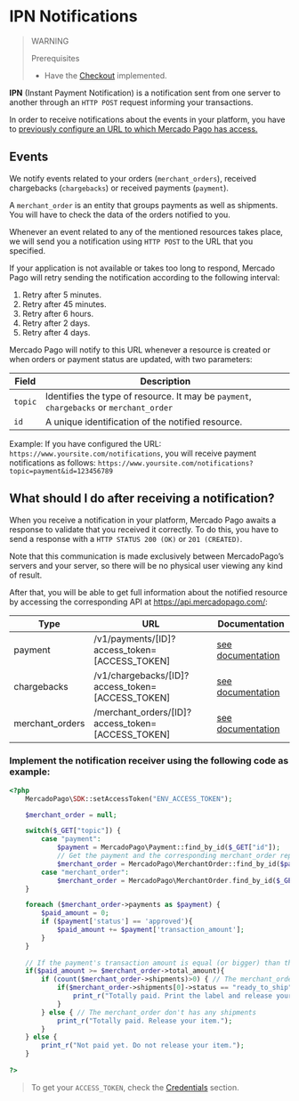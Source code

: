 # IPN Notifications

> WARNING
>
> Prerequisites
>
> * Have the [Checkout](/guides/payments/web-checkout/introduction.en.md) implemented.

**IPN** (Instant Payment Notification) is a notification sent from one server to another through an `HTTP POST` request informing your transactions.

In order to receive notifications about the events in your platform, you have to [previously configure an URL to which Mercado Pago has access.
](https://www.mercadopago.com.ar/herramientas/notificaciones)


## Events

We notify events related to your orders (`merchant_orders`), received chargebacks (`chargebacks`) or received payments (`payment`).

A `merchant_order` is an entity that groups payments as well as shipments. You will have to check the data of the orders notified to you.

Whenever an event related to any of the mentioned resources takes place, we will send you a notification using `HTTP POST` to the URL that you specified.

If your application is not available or takes too long to respond, Mercado Pago will retry sending the notification according to the following interval:

1. Retry after 5 minutes.
2. Retry after 45 minutes.
3. Retry after 6 hours.
4. Retry after 2 days.
5. Retry after 4 days.

Mercado Pago will notify to this URL whenever a resource is created or when orders or payment status are updated, with two parameters:

| Field 		| Description 				 |
| ---- 		| ---- 				 |
| `topic` | Identifies the type of resource. It may be `payment`, `chargebacks` or `merchant_order` |
| `id` | A unique identification of the notified resource. |


Example: If you have configured the URL:  `https://www.yoursite.com/notifications`, you will receive payment notifications as follows:  `https://www.yoursite.com/notifications?topic=payment&id=123456789`

## What should I do after receiving a notification?

When you receive a notification in your platform, Mercado Pago awaits a response to validate that you received it correctly. To do this, you have to send a response with a `HTTP STATUS 200 (OK)` or `201 (CREATED)`.

Note that this communication is made exclusively between MercadoPago’s servers and your server, so there will be no physical user viewing any kind of result.

After that, you will be able to get full information about the notified resource by accessing the corresponding API at https://api.mercadopago.com/:

Type               | URL                                                         | Documentation
------------------ | ----------------------------------------------------------- | --------------------
payment            | /v1/payments/[ID]?access\_token=[ACCESS\_TOKEN] | [see documentation](/reference/payments/_payments_id/get/)
chargebacks    	   | /v1/chargebacks/[ID]?access\_token=[ACCESS\_TOKEN]| [see documentation]()
merchant_orders    | /merchant\_orders/[ID]?access\_token=[ACCESS\_TOKEN]           | [see documentation](/reference/merchant_orders/_merchant_orders_id/get/)


### Implement the notification receiver using the following code as example:

```php
<?php
	MercadoPago\SDK::setAccessToken("ENV_ACCESS_TOKEN");

	$merchant_order = null;

	switch($_GET["topic"]) {
		case "payment":
			$payment = MercadoPago\Payment::find_by_id($_GET["id"]);
			// Get the payment and the corresponding merchant_order reported by the IPN.
			$merchant_order = MercadoPago\MerchantOrder::find_by_id($payment->order_id;
		case "merchant_order":
			$merchant_order = MercadoPago\MerchantOrder.find_by_id($_GET["id"]);
	}

	foreach ($merchant_order->payments as $payment) {
		$paid_amount = 0;
		if ($payment['status'] == 'approved'){
			$paid_amount += $payment['transaction_amount'];
		}
	}
	
	// If the payment's transaction amount is equal (or bigger) than the merchant_order's amount you can release your items
	if($paid_amount >= $merchant_order->total_amount){
		if (count($merchant_order->shipments)>0) { // The merchant_order has shipments
			if($merchant_order->shipments[0]->status == "ready_to_ship") {
				print_r("Totally paid. Print the label and release your item.");
			}
		} else { // The merchant_order don't has any shipments
			print_r("Totally paid. Release your item.");
		}
	} else {
		print_r("Not paid yet. Do not release your item.");
	}
	
?>
```

> To get your `ACCESS_TOKEN`, check the [Credentials](https://www.mercadopago.com.ar/account/credentials?type=basic) section.
